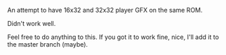 An attempt to have 16x32 and 32x32 player GFX on the same ROM.

Didn't work well.

Feel free to do anything to this. If you got it to work fine, nice, I'll add it to the master branch (maybe).